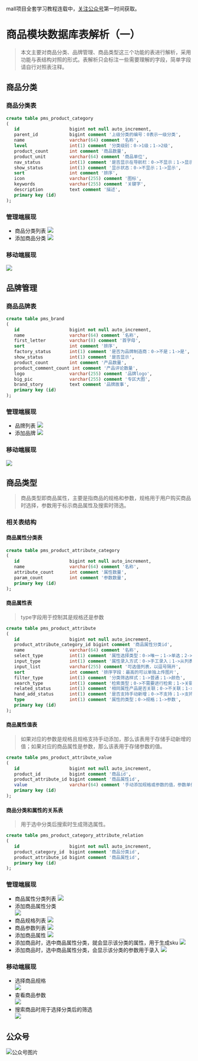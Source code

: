 mall项目全套学习教程连载中，[关注公众号](#公众号)第一时间获取。

# 商品模块数据库表解析（一）

> 本文主要对商品分类、品牌管理、商品类型这三个功能的表进行解析，采用功能与表结构对照的形式。表解析只会标注一些需要理解的字段，简单字段请自行对照表注释。

## 商品分类

### 商品分类表

```sql
create table pms_product_category
(
   id                   bigint not null auto_increment,
   parent_id            bigint comment '上级分类的编号：0表示一级分类',
   name                 varchar(64) comment '名称',
   level                int(1) comment '分类级别：0->1级；1->2级',
   product_count        int comment '商品数量',
   product_unit         varchar(64) comment '商品单位',
   nav_status           int(1) comment '是否显示在导航栏：0->不显示；1->显示',
   show_status          int(1) comment '显示状态：0->不显示；1->显示',
   sort                 int comment '排序',
   icon                 varchar(255) comment '图标',
   keywords             varchar(255) comment '关键字',
   description          text comment '描述',
   primary key (id)
);
```

### 管理端展现

- 商品分类列表
![](../images/database_screen_02.png)
- 添加商品分类
![](../images/database_screen_01.png)


### 移动端展现

![](../images/database_screen_03.png)

## 品牌管理

### 商品品牌表

```sql
create table pms_brand
(
   id                   bigint not null auto_increment,
   name                 varchar(64) comment '名称',
   first_letter         varchar(8) comment '首字母',
   sort                 int comment '排序',
   factory_status       int(1) comment '是否为品牌制造商：0->不是；1->是',
   show_status          int(1) comment '是否显示',
   product_count        int comment '产品数量',
   product_comment_count int comment '产品评论数量',
   logo                 varchar(255) comment '品牌logo',
   big_pic              varchar(255) comment '专区大图',
   brand_story          text comment '品牌故事',
   primary key (id)
);
```

### 管理端展现

- 品牌列表
![](../images/database_screen_04.png)
- 添加品牌
![](../images/database_screen_05.png)

### 移动端展现

![](../images/database_screen_06.png)

## 商品类型

> 商品类型即商品属性，主要是指商品的规格和参数，规格用于用户购买商品时选择，参数用于标示商品属性及搜索时筛选。

### 相关表结构

#### 商品属性分类表

```sql
create table pms_product_attribute_category
(
   id                   bigint not null auto_increment,
   name                 varchar(64) comment '名称',
   attribute_count      int comment '属性数量',
   param_count          int comment '参数数量',
   primary key (id)
);
```

#### 商品属性表

> type字段用于控制其是规格还是参数

```sql
create table pms_product_attribute
(
   id                   bigint not null auto_increment,
   product_attribute_category_id bigint comment '商品属性分类id',
   name                 varchar(64) comment '名称',
   select_type          int(1) comment '属性选择类型：0->唯一；1->单选；2->多选；对应属性和参数意义不同；',
   input_type           int(1) comment '属性录入方式：0->手工录入；1->从列表中选取',
   input_list           varchar(255) comment '可选值列表，以逗号隔开',
   sort                 int comment '排序字段：最高的可以单独上传图片',
   filter_type          int(1) comment '分类筛选样式：1->普通；1->颜色',
   search_type          int(1) comment '检索类型；0->不需要进行检索；1->关键字检索；2->范围检索',
   related_status       int(1) comment '相同属性产品是否关联；0->不关联；1->关联',
   hand_add_status      int(1) comment '是否支持手动新增；0->不支持；1->支持',
   type                 int(1) comment '属性的类型；0->规格；1->参数',
   primary key (id)
);
```

#### 商品属性值表

> 如果对应的参数是规格且规格支持手动添加，那么该表用于存储手动新增的值；如果对应的商品属性是参数，那么该表用于存储参数的值。

```sql
create table pms_product_attribute_value
(
   id                   bigint not null auto_increment,
   product_id           bigint comment '商品id',
   product_attribute_id bigint comment '商品属性id',
   value                varchar(64) comment '手动添加规格或参数的值，参数单值，规格有多个时以逗号隔开',
   primary key (id)
);
```

#### 商品分类和属性的关系表

> 用于选中分类后搜索时生成筛选属性。

```sql
create table pms_product_category_attribute_relation
(
   id                   bigint not null auto_increment,
   product_category_id  bigint comment '商品分类id',
   product_attribute_id bigint comment '商品属性id',
   primary key (id)
);
```

### 管理端展现

- 商品属性分类列表
![](../images/database_screen_07.png)
- 添加商品属性分类  
![](../images/database_screen_08.png)
- 商品规格列表
![](../images/database_screen_09.png)
- 商品参数列表
![](../images/database_screen_10.png)
- 添加商品属性
![](../images/database_screen_11.png)
- 添加商品时，选中商品属性分类，就会显示该分类的属性，用于生成sku
![](../images/database_screen_12.png)
- 添加商品时，选中商品属性分类，会显示该分类的参数用于录入
![](../images/database_screen_13.png)

### 移动端展现

- 选择商品规格  
![](../images/database_screen_14.png)
- 查看商品参数  
![](../images/database_screen_15.png)
- 搜索商品时用于选择分类后的筛选  
![](../images/database_screen_16.png)

## 公众号

![公众号图片](http://macro-oss.oss-cn-shenzhen.aliyuncs.com/mall/banner/qrcode_for_macrozheng_258.jpg)